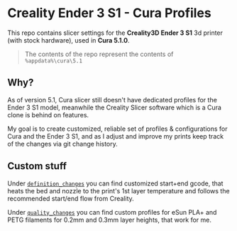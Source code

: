 # Creality Ender 3 S1 - Cura Profiles

This repo contains slicer settings for the **Creality3D Ender 3 S1** 3d printer (with stock hardware), used in **Cura 5.1.0**.

> The contents of the repo represent the contents of `%appdata%\cura\5.1`

## Why?

As of version 5.1, Cura slicer still doesn't have dedicated profiles for the Ender 3 S1 model, meanwhile the Creality Slicer software which is a Cura clone is behind on features.

My goal is to create customized, reliable set of profiles & configurations for Cura and the Ender 3 S1, and as I adjust and improve my prints keep track of the changes via git change history.

## Custom stuff

Under [`definition_changes`](definition_changes/Creality+Ender-3+S1_settings.inst.cfg) you can find customized start+end gcode, that heats the bed and nozzle to the print's 1st layer temperature and follows the recommended start/end flow from Creality.

Under [`quality_changes`](quality_changes/) you can find custom profiles for eSun PLA+ and PETG filaments for 0.2mm and 0.3mm layer heights, that work for me.
